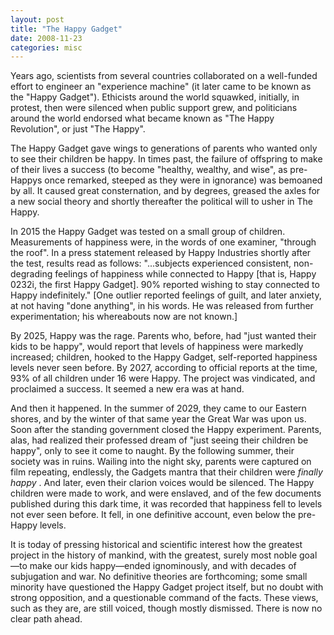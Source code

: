 ```yaml
---
layout: post
title: "The Happy Gadget"
date: 2008-11-23
categories: misc
---
```


Years ago, scientists from several countries collaborated on a well-funded
effort to engineer an "experience machine" (it later came to be known as the
"Happy Gadget"). Ethicists around the world squawked, initially, in protest,
then were silenced when public support grew, and politicians around the world
endorsed what became known as "The Happy Revolution", or just "The Happy".

The Happy Gadget gave wings to generations of parents who wanted only to see
their children be happy. In times past, the failure of offspring to make of
their lives a success (to become "healthy, wealthy, and wise", as pre-Happys
once remarked, steeped as they were in ignorance) was bemoaned by all. It
caused great consternation, and by degrees, greased the axles for a new social
theory and shortly thereafter the political will to usher in The Happy.

In 2015 the Happy Gadget was tested on a small group of children. Measurements
of happiness were, in the words of one examiner, "through the roof". In a press
statement released by Happy Industries shortly after the test, results read as
follows: "...subjects experienced consistent, non-degrading feelings of
happiness while connected to Happy [that is, Happy 0232i, the first Happy
Gadget]. 90% reported wishing to stay connected to Happy indefinitely." [One
outlier reported feelings of guilt, and later anxiety, at not having "done
anything", in his words. He was released from further experimentation; his
whereabouts now are not known.]

By 2025, Happy was the rage. Parents who, before, had "just wanted their kids
to be happy", would report that levels of happiness were markedly increased;
children, hooked to the Happy Gadget, self-reported happiness levels never seen
before. By 2027, according to official reports at the time, 93% of all children
under 16 were Happy. The project was vindicated, and proclaimed a success. It
seemed a new era was at hand. 

And then it happened. In the summer of 2029, they came to our Eastern shores,
and by the winter of that same year the Great War was upon us. Soon after the
standing government closed the Happy experiment. Parents, alas, had realized
their professed dream of "just seeing their children be happy", only to see it
come to naught. By the following summer, their society was in ruins. Wailing
into the night sky, parents were captured on film repeating, endlessly, the
Gadgets mantra that their children were _finally happy_ . And later, even
their clarion voices would be silenced. The Happy children were made to work,
and were enslaved, and of the few documents published during this dark time, it
was recorded that happiness fell to levels not ever seen before. It fell, in one
definitive account, even below the pre-Happy levels. 

It is today of pressing historical and scientific interest how the greatest
project in the history of mankind, with the greatest, surely most noble
goal&mdash;to make our kids happy&mdash;ended ignominously, and with decades of
subjugation and war. No definitive theories are forthcoming; some small
minority have questioned the Happy Gadget project itself, but no doubt with
strong opposition, and a questionable command of the facts. These views, such
as they are, are still voiced, though mostly dismissed. There is now no clear
path
ahead.